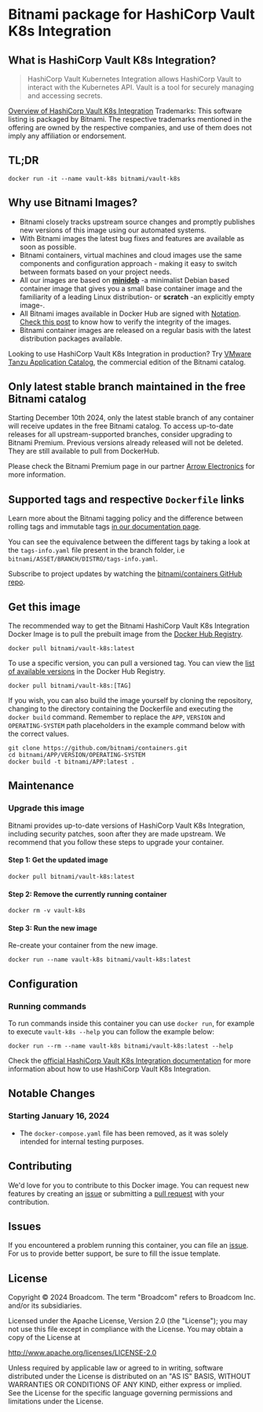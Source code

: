 # Bitnami package for HashiCorp Vault K8s Integration

## What is HashiCorp Vault K8s Integration?

> HashiCorp Vault Kubernetes Integration allows HashiCorp Vault to interact with the Kubernetes API. Vault is a tool for securely managing and accessing secrets.

[Overview of HashiCorp Vault K8s Integration](https://github.com/hashicorp/vault-k8s)
Trademarks: This software listing is packaged by Bitnami. The respective trademarks mentioned in the offering are owned by the respective companies, and use of them does not imply any affiliation or endorsement.

## TL;DR

```console
docker run -it --name vault-k8s bitnami/vault-k8s
```

## Why use Bitnami Images?

* Bitnami closely tracks upstream source changes and promptly publishes new versions of this image using our automated systems.
* With Bitnami images the latest bug fixes and features are available as soon as possible.
* Bitnami containers, virtual machines and cloud images use the same components and configuration approach - making it easy to switch between formats based on your project needs.
* All our images are based on [**minideb**](https://github.com/bitnami/minideb) -a minimalist Debian based container image that gives you a small base container image and the familiarity of a leading Linux distribution- or **scratch** -an explicitly empty image-.
* All Bitnami images available in Docker Hub are signed with [Notation](https://notaryproject.dev/). [Check this post](https://blog.bitnami.com/2024/03/bitnami-packaged-containers-and-helm.html) to know how to verify the integrity of the images.
* Bitnami container images are released on a regular basis with the latest distribution packages available.

Looking to use HashiCorp Vault K8s Integration in production? Try [VMware Tanzu Application Catalog](https://bitnami.com/enterprise), the commercial edition of the Bitnami catalog.

## Only latest stable branch maintained in the free Bitnami catalog

Starting December 10th 2024, only the latest stable branch of any container will receive updates in the free Bitnami catalog. To access up-to-date releases for all upstream-supported branches, consider upgrading to Bitnami Premium. Previous versions already released will not be deleted. They are still available to pull from DockerHub.

Please check the Bitnami Premium page in our partner [Arrow Electronics](https://www.arrow.com/globalecs/na/vendors/bitnami?utm_source=GitHub&utm_medium=containers) for more information.

## Supported tags and respective `Dockerfile` links

Learn more about the Bitnami tagging policy and the difference between rolling tags and immutable tags [in our documentation page](https://techdocs.broadcom.com/us/en/vmware-tanzu/application-catalog/tanzu-application-catalog/services/tac-doc/apps-tutorials-understand-rolling-tags-containers-index.html).

You can see the equivalence between the different tags by taking a look at the `tags-info.yaml` file present in the branch folder, i.e `bitnami/ASSET/BRANCH/DISTRO/tags-info.yaml`.

Subscribe to project updates by watching the [bitnami/containers GitHub repo](https://github.com/bitnami/containers).

## Get this image

The recommended way to get the Bitnami HashiCorp Vault K8s Integration Docker Image is to pull the prebuilt image from the [Docker Hub Registry](https://hub.docker.com/r/bitnami/vault-k8s).

```console
docker pull bitnami/vault-k8s:latest
```

To use a specific version, you can pull a versioned tag. You can view the [list of available versions](https://hub.docker.com/r/bitnami/vault-k8s/tags/) in the Docker Hub Registry.

```console
docker pull bitnami/vault-k8s:[TAG]
```

If you wish, you can also build the image yourself by cloning the repository, changing to the directory containing the Dockerfile and executing the `docker build` command. Remember to replace the `APP`, `VERSION` and `OPERATING-SYSTEM` path placeholders in the example command below with the correct values.

```console
git clone https://github.com/bitnami/containers.git
cd bitnami/APP/VERSION/OPERATING-SYSTEM
docker build -t bitnami/APP:latest .
```

## Maintenance

### Upgrade this image

Bitnami provides up-to-date versions of HashiCorp Vault K8s Integration, including security patches, soon after they are made upstream. We recommend that you follow these steps to upgrade your container.

#### Step 1: Get the updated image

```console
docker pull bitnami/vault-k8s:latest
```

#### Step 2: Remove the currently running container

```console
docker rm -v vault-k8s
```

#### Step 3: Run the new image

Re-create your container from the new image.

```console
docker run --name vault-k8s bitnami/vault-k8s:latest
```

## Configuration

### Running commands

To run commands inside this container you can use `docker run`, for example to execute `vault-k8s --help` you can follow the example below:

```console
docker run --rm --name vault-k8s bitnami/vault-k8s:latest --help
```

Check the [official HashiCorp Vault K8s Integration documentation](https://github.com/hashicorp/vault-k8s) for more information about how to use HashiCorp Vault K8s Integration.

## Notable Changes

### Starting January 16, 2024

* The `docker-compose.yaml` file has been removed, as it was solely intended for internal testing purposes.

## Contributing

We'd love for you to contribute to this Docker image. You can request new features by creating an [issue](https://github.com/bitnami/containers/issues) or submitting a [pull request](https://github.com/bitnami/containers/pulls) with your contribution.

## Issues

If you encountered a problem running this container, you can file an [issue](https://github.com/bitnami/containers/issues/new/choose). For us to provide better support, be sure to fill the issue template.

## License

Copyright &copy; 2024 Broadcom. The term "Broadcom" refers to Broadcom Inc. and/or its subsidiaries.

Licensed under the Apache License, Version 2.0 (the "License");
you may not use this file except in compliance with the License.
You may obtain a copy of the License at

<http://www.apache.org/licenses/LICENSE-2.0>

Unless required by applicable law or agreed to in writing, software
distributed under the License is distributed on an "AS IS" BASIS,
WITHOUT WARRANTIES OR CONDITIONS OF ANY KIND, either express or implied.
See the License for the specific language governing permissions and
limitations under the License.
